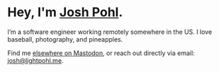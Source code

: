 # Hey, I'm [Josh Pohl](https://www.lightpohl.me).

I’m a software engineer working remotely somewhere in the US. I love baseball, photography, and pineapples.

Find me [elsewhere on Mastodon](https://mastodon.social/@lightpohl), or reach out directly via email: [josh@lightpohl.me](mailto:josh@lightpohl.me).
